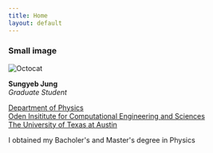 ```yaml
---
title: Home
layout: default
---
```


### Small image

![Octocat](https://github.githubassets.com/images/icons/emoji/octocat.png)

**Sungyeb Jung**   
_Graduate Student_

[Department of Physics](https://physics.utexas.edu/)   
[Oden Insititute for Computational Engineering and Sciences](https://oden.utexas.edu)   
[The University of Texas at Austin](https://utexas.edu)   

I obtained my Bacholer's and Master's degree in Physics
